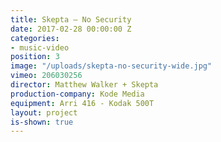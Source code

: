 ```yaml
---
title: Skepta — No Security
date: 2017-02-28 00:00:00 Z
categories:
- music-video
position: 3
image: "/uploads/skepta-no-security-wide.jpg"
vimeo: 206030256
director: Matthew Walker + Skepta
production-company: Kode Media
equipment: Arri 416 - Kodak 500T
layout: project
is-shown: true
---
```


